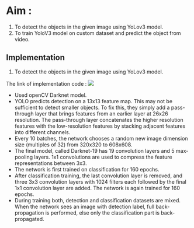 # Aim : 
1. To detect the objects in the given image using YoLov3 model.
2. To train YoloV3 model on custom dataset and predict the object from video. 


## Implementation

1. To detect the objects in the given image using YoLov3 model.

The link of implementation code : ![](https://github.com/Noopuragr/EVA4/blob/master/S13/Assigment1/Assigment%201.ipynb)

* Used openCV Darknet model.
* YOLO predicts detection on a 13x13 feature map. This may not be sufficient to detect smaller objects. To fix this, they simply add a pass-through layer that brings features from an earlier layer at 26x26 resolution. The pass-through layer concatenates the higher resolution features with the low-resolution features by stacking adjacent features into different channels.
* Every 10 batches, the network chooses a random new image dimension size (multiples of 32) from 320x320 to 608x608.
* The final model, called Darknet-19 has 19 convolution layers and 5 max-pooling layers. 1x1 convolutions are used to compress the feature representations between 3x3.
* The network is first trained on classification for 160 epochs.
* After classification training, the last convolution layer is removed, and three 3x3 convolution layers with 1024 filters each followed by the final 1x1 convolution layer are added. The network is again trained for 160 epochs.
* During training both, detection and classification datasets are mixed. When the network sees an image with detection label, full back-propagation is performed, else only the classification part is back-propagated.
